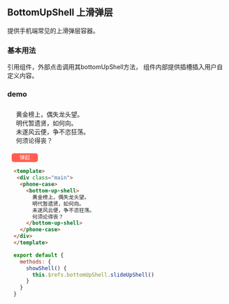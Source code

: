 <style scoped>
  .main{
    padding-left: 10px;
  }
  .inner{
    padding: 10px;
  }
  .btn{
    height: 20px;
    width: 60px;
    line-height: 20px;
    color: #fff;
    text-align: center;
    border-radius: 5px;
    margin-top: 10px;
    font-size: 12px;
    background-color: #ff5e51;
  }
</style>

## BottomUpShell 上滑弹层

提供手机端常见的上滑弹层容器。

### 基本用法

引用组件，外部点击调用其bottomUpShell方法，
组件内部提供插槽插入用户自定义内容。

### demo

<div class="main">
  <phone-case>
    <bottom-up-shell ref="bottomUpShell">
      <div class="inner">
        黄金榜上，偶失龙头望。<br>
        明代暂遗贤，如何向。<br>
        未遂风云便，争不恣狂荡。<br>
        何须论得丧？<br>
      </div>
    </bottom-up-shell>
  </phone-case>
  <div class="btn" @click="showShell">弹起</div>
</div>

```html
  <template>
   <div class="main">
    <phone-case>
      <bottom-up-shell>
        黄金榜上，偶失龙头望。
        明代暂遗贤，如何向。
        未遂风云便，争不恣狂荡。
        何须论得丧？
      </bottom-up-shell>
    </phone-case>
  </div>
  </template>
```
```javascript
  export default {
    methods: {
      showShell() {
        this.$refs.bottomUpShell.slideUpShell()
      }
    }
  }
```
<script>
  export default {
    methods: {
      showShell() {
        this.$refs.bottomUpShell.slideUpShell()
      }
    }
  }
</script>
